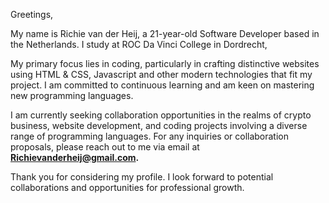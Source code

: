 Greetings,

My name is Richie van der Heij, a 21-year-old Software Developer based in the Netherlands.
I study at ROC Da Vinci College in Dordrecht,

My primary focus lies in coding, particularly in crafting distinctive websites using HTML & CSS, Javascript and other modern technologies that fit my project.
I am committed to continuous learning and am keen on mastering new programming languages.

I am currently seeking collaboration opportunities in the realms of crypto business, website development, and coding projects involving a diverse range of programming languages.
For any inquiries or collaboration proposals, please reach out to me via email at **Richievanderheij@gmail.com.**

Thank you for considering my profile. I look forward to potential collaborations and opportunities for professional growth.
